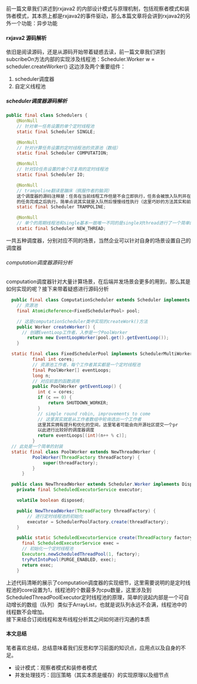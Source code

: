 前一篇文章我们讲述到rxjava2 的内部设计模式与原理机制，包括观察者模式和装饰者模式，其本质上都是rxjava2的事件驱动，那么本篇文章将会讲到rxjava2的另外一个功能：异步功能

#### rxjava2 源码解析
依旧是阅读源码，还是从源码开始带着疑惑去读，前一篇文章我们讲到subcribeOn方法内部的实现涉及线程池：Scheduler.Worker w = scheduler.createWorker() 这边涉及两个重要组件：
1. scheduler调度器
2. 自定义线程池
##### scheduler调度器源码解析
```java
public final class Schedulers {
    @NonNull
    // 针对单一任务设置的单个定时线程池
    static final Scheduler SINGLE;

    @NonNull
    // 针对计算任务设置的定时线程池的资源池（数组）
    static final Scheduler COMPUTATION;

    @NonNull
    // 针对IO任务设置的单个可复用的定时线程池
    static final Scheduler IO;

    @NonNull
    // trampoline翻译是蹦床（佩服作者的脑洞）
    这个调度器的源码注释是：任务在当前线程工作但是不会立即执行，任务会被放入队列并在当前
    的任务完成之后执行。简单点说其实就是入队然后慢慢线性执行（这里巧妙的方法其实和前面我们所讲的回压实现机制基本是一致的，值得借鉴）
    static final Scheduler TRAMPOLINE;

    @NonNull
    // 单个的周期线程池和single基本一致唯一不同的是single对thread进行了一个简单的NonBlocking封装，这个封装从源码来看基本没有作用，只是一个marker interface标志接口
    static final Scheduler NEW_THREAD;
```
一共五种调度器，分别对应不同的场景，当然企业可以针对自身的场景设置自己的调度器
###### computation调度器源码分析
computation调度器针对大量计算场景，在后端并发场景会更多的用到，那么其是如何实现的呢？接下来带着疑惑进行源码分析
```java
  public final class ComputationScheduler extends Scheduler implements SchedulerMultiWorkerSupport {
    // 资源池
    final AtomicReference<FixedSchedulerPool> pool;

    // 这是computationScheduler类中实现的createWork()方法
    public Worker createWorker() {
      // 创建EventLoop工作者，入参是一个PoolWorker
        return new EventLoopWorker(pool.get().getEventLoop());
    }

  static final class FixedSchedulerPool implements SchedulerMultiWorkerSupport {
          final int cores;
          // 资源池工作者，每个工作者其实都是一个定时线程池
          final PoolWorker[] eventLoops;
          long n;
          // 对应前面的函数调用
          public PoolWorker getEventLoop() {
            int c = cores;
            if (c == 0) {
                return SHUTDOWN_WORKER;
            }
            // simple round robin, improvements to come
            // 这里其实就是从工作者数组中轮询选出一个工作者
            这里其实拥有提升和优化的空间，这里笔者可能会向开源社区提交一个pr
            以此进行比较好的调度器调度
            return eventLoops[(int)(n++ % c)];
          }
  // 此处是一个简单的封装        
  static final class PoolWorker extends NewThreadWorker {
          PoolWorker(ThreadFactory threadFactory) {
              super(threadFactory);
          }
      }

  public class NewThreadWorker extends Scheduler.Worker implements Disposable {
    private final ScheduledExecutorService executor;

    volatile boolean disposed;

    public NewThreadWorker(ThreadFactory threadFactory) {
        // 进行定时线程池的初始化
        executor = SchedulerPoolFactory.create(threadFactory);
    }

    public static ScheduledExecutorService create(ThreadFactory factory) {
      final ScheduledExecutorService exec =
      // 初始化一个定时线程池
      Executors.newScheduledThreadPool(1, factory);
      tryPutIntoPool(PURGE_ENABLED, exec);
      return exec;
    }
```
上述代码清晰的展示了computation调度器的实现细节，这里需要说明的是定时线程池的core设置为1，线程池的个数最多为cpu数量，这里涉及到ScheduledThreadPoolExecutor定时线程池的原理，简单的说起内部是一个可自动增长的数组（队列）类似于ArrayList，也就是说队列永远不会满，线程池中的线程数不会增加。  
接下来结合订阅线程和发布线程分析其之间如何进行沟通的本质
#### 本文总结
笔者喜欢总结，总结意味着我们反思和学习前面的知识点，应用点以及自身的不足。
* 设计模式：观察者模式和装修者模式
* 并发处理技巧：回压策略（其实本质是缓存）的实现原理以及细节点
